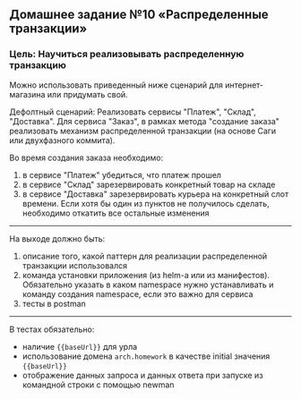 ## Домашнее задание №10 «Распределенные транзакции»

### Цель: Научиться реализовывать распределенную транзакцию

Можно использовать приведенный ниже сценарий для интернет-магазина или придумать свой.

Дефолтный сценарий:
Реализовать сервисы "Платеж", "Склад", "Доставка". Для сервиса "Заказ", в рамках метода "создание заказа" реализовать
механизм распределенной транзакции (на основе Саги или двухфазного коммита).

Во время создания заказа необходимо:

1) в сервисе "Платеж" убедиться, что платеж прошел
2) в сервисе "Склад" зарезервировать конкретный товар на складе
3) в сервисе "Доставка" зарезервировать курьера на конкретный слот времени. Если хотя бы один из пунктов не получилось
   сделать, необходимо откатить все остальные изменения

---

На выходе должно быть:

1) описание того, какой паттерн для реализации распределенной транзакции использовался
2) команда установки приложения (из helm-а или из манифестов). Обязательно указать в каком namespace нужно устанавливать
   и команду создания namespace, если это важно для сервиса
3) тесты в postman

---

В тестах обязательно:

- наличие `{{baseUrl}}` для урла
- использование домена `arch.homework` в качестве initial значения `{{baseUrl}}`
- отображение данных запроса и данных ответа при запуске из командной строки с помощью newman
